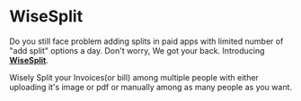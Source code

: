 # WiseSplit
Do you still face problem adding splits in paid apps with limited number of "add split" options a day. Don't worry, We got your back. Introducing **[WiseSplit](https://github.com/not-dharmik/WiseSplit)**. 

Wisely Split your Invoices(or bill) among multiple people with either uploading it's image or pdf or manually among as many people as you want. 
